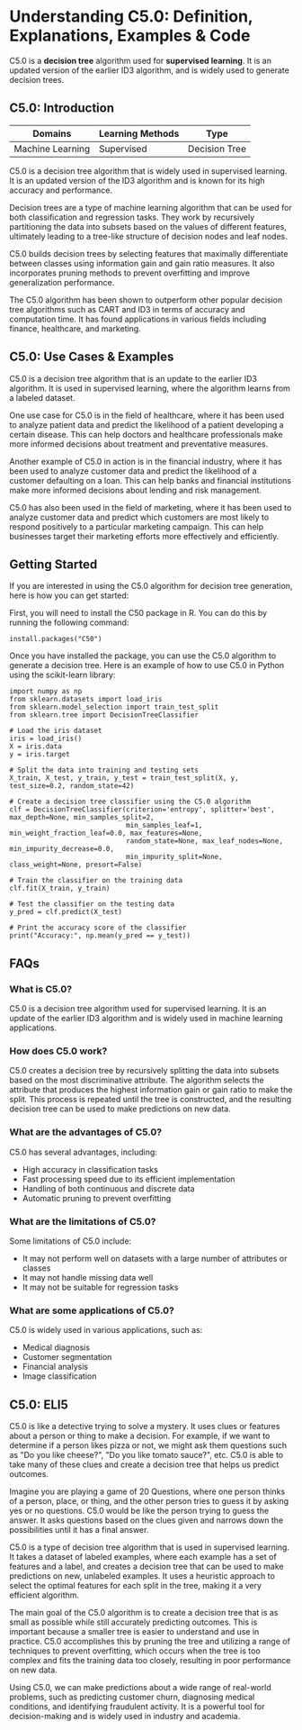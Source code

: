 # Understanding C5.0: Definition, Explanations, Examples & Code

C5.0 is a **decision tree** algorithm used for **supervised learning**. It is
an updated version of the earlier ID3 algorithm, and is widely used to
generate decision trees.

## C5.0: Introduction

Domains | Learning Methods | Type  
---|---|---  
Machine Learning | Supervised | Decision Tree  
  
C5.0 is a decision tree algorithm that is widely used in supervised learning.
It is an updated version of the ID3 algorithm and is known for its high
accuracy and performance.

Decision trees are a type of machine learning algorithm that can be used for
both classification and regression tasks. They work by recursively
partitioning the data into subsets based on the values of different features,
ultimately leading to a tree-like structure of decision nodes and leaf nodes.

C5.0 builds decision trees by selecting features that maximally differentiate
between classes using information gain and gain ratio measures. It also
incorporates pruning methods to prevent overfitting and improve generalization
performance.

The C5.0 algorithm has been shown to outperform other popular decision tree
algorithms such as CART and ID3 in terms of accuracy and computation time. It
has found applications in various fields including finance, healthcare, and
marketing.

## C5.0: Use Cases & Examples

C5.0 is a decision tree algorithm that is an update to the earlier ID3
algorithm. It is used in supervised learning, where the algorithm learns from
a labeled dataset.

One use case for C5.0 is in the field of healthcare, where it has been used to
analyze patient data and predict the likelihood of a patient developing a
certain disease. This can help doctors and healthcare professionals make more
informed decisions about treatment and preventative measures.

Another example of C5.0 in action is in the financial industry, where it has
been used to analyze customer data and predict the likelihood of a customer
defaulting on a loan. This can help banks and financial institutions make more
informed decisions about lending and risk management.

C5.0 has also been used in the field of marketing, where it has been used to
analyze customer data and predict which customers are most likely to respond
positively to a particular marketing campaign. This can help businesses target
their marketing efforts more effectively and efficiently.

## Getting Started

If you are interested in using the C5.0 algorithm for decision tree
generation, here is how you can get started:

First, you will need to install the C50 package in R. You can do this by
running the following command:

    
    
    
    install.packages("C50")
    
    

Once you have installed the package, you can use the C5.0 algorithm to
generate a decision tree. Here is an example of how to use C5.0 in Python
using the scikit-learn library:

    
    
    
    import numpy as np
    from sklearn.datasets import load_iris
    from sklearn.model_selection import train_test_split
    from sklearn.tree import DecisionTreeClassifier
    
    # Load the iris dataset
    iris = load_iris()
    X = iris.data
    y = iris.target
    
    # Split the data into training and testing sets
    X_train, X_test, y_train, y_test = train_test_split(X, y, test_size=0.2, random_state=42)
    
    # Create a decision tree classifier using the C5.0 algorithm
    clf = DecisionTreeClassifier(criterion='entropy', splitter='best', max_depth=None, min_samples_split=2, 
                                 min_samples_leaf=1, min_weight_fraction_leaf=0.0, max_features=None, 
                                 random_state=None, max_leaf_nodes=None, min_impurity_decrease=0.0, 
                                 min_impurity_split=None, class_weight=None, presort=False)
    
    # Train the classifier on the training data
    clf.fit(X_train, y_train)
    
    # Test the classifier on the testing data
    y_pred = clf.predict(X_test)
    
    # Print the accuracy score of the classifier
    print("Accuracy:", np.mean(y_pred == y_test))
    
    

## FAQs

### What is C5.0?

C5.0 is a decision tree algorithm used for supervised learning. It is an
update of the earlier ID3 algorithm and is widely used in machine learning
applications.

### How does C5.0 work?

C5.0 creates a decision tree by recursively splitting the data into subsets
based on the most discriminative attribute. The algorithm selects the
attribute that produces the highest information gain or gain ratio to make the
split. This process is repeated until the tree is constructed, and the
resulting decision tree can be used to make predictions on new data.

### What are the advantages of C5.0?

C5.0 has several advantages, including:

  * High accuracy in classification tasks
  * Fast processing speed due to its efficient implementation
  * Handling of both continuous and discrete data
  * Automatic pruning to prevent overfitting

### What are the limitations of C5.0?

Some limitations of C5.0 include:

  * It may not perform well on datasets with a large number of attributes or classes
  * It may not handle missing data well
  * It may not be suitable for regression tasks

### What are some applications of C5.0?

C5.0 is widely used in various applications, such as:

  * Medical diagnosis
  * Customer segmentation
  * Financial analysis
  * Image classification

## C5.0: ELI5

C5.0 is like a detective trying to solve a mystery. It uses clues or features
about a person or thing to make a decision. For example, if we want to
determine if a person likes pizza or not, we might ask them questions such as
"Do you like cheese?", "Do you like tomato sauce?", etc. C5.0 is able to take
many of these clues and create a decision tree that helps us predict outcomes.

Imagine you are playing a game of 20 Questions, where one person thinks of a
person, place, or thing, and the other person tries to guess it by asking yes
or no questions. C5.0 would be like the person trying to guess the answer. It
asks questions based on the clues given and narrows down the possibilities
until it has a final answer.

C5.0 is a type of decision tree algorithm that is used in supervised learning.
It takes a dataset of labeled examples, where each example has a set of
features and a label, and creates a decision tree that can be used to make
predictions on new, unlabeled examples. It uses a heuristic approach to select
the optimal features for each split in the tree, making it a very efficient
algorithm.

The main goal of the C5.0 algorithm is to create a decision tree that is as
small as possible while still accurately predicting outcomes. This is
important because a smaller tree is easier to understand and use in practice.
C5.0 accomplishes this by pruning the tree and utilizing a range of techniques
to prevent overfitting, which occurs when the tree is too complex and fits the
training data too closely, resulting in poor performance on new data.

Using C5.0, we can make predictions about a wide range of real-world problems,
such as predicting customer churn, diagnosing medical conditions, and
identifying fraudulent activity. It is a powerful tool for decision-making and
is widely used in industry and academia.